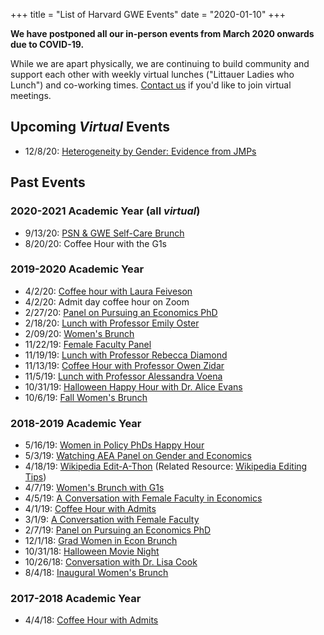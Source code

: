 +++
title = "List of Harvard GWE Events"
date = "2020-01-10"
+++

**We have postponed all our in-person events from March 2020 onwards due to COVID-19.** 

While we are apart physically, we are continuing to build community and support each other with weekly virtual lunches ("Littauer Ladies who Lunch") and co-working times. [Contact us](/get-involved/) if you'd like to join virtual meetings.

## Upcoming *Virtual* Events

- 12/8/20: [Heterogeneity by Gender: Evidence from JMPs](/posts/jmps_event/)

## Past Events

### 2020-2021 Academic Year (all *virtual*)

- 9/13/20: [PSN & GWE Self-Care Brunch](/posts/psn_gwe_brunch/)
- 8/20/20: Coffee Hour with the G1s

### 2019-2020 Academic Year

- 4/2/20: [Coffee hour with Laura Feiveson](/posts/feiveson_coffee/)
- 4/2/20: Admit day coffee hour on Zoom
- 2/27/20: [Panel on Pursuing an Economics PhD](/posts/pursuing_an_econ_phd_20/)
- 2/18/20: [Lunch with Professor Emily Oster](/posts/oster_lunch/)
- 2/09/20: [Women's Brunch](/posts/brunch_feb_20/)
- 11/22/19: [Female Faculty Panel](/posts/female_faculty_panel/)
- 11/19/19: [Lunch with Professor Rebecca Diamond](/posts/diamond_lunch/)
- 11/13/19: [Coffee Hour with Professor Owen Zidar](/posts/zidar_coffee_hour/)
- 11/5/19: [Lunch with Professor Alessandra Voena](/posts/voena_lunch/)
- 10/31/19: [Halloween Happy Hour with Dr. Alice Evans](/posts/alice_evans_happy_hour/)
- 10/6/19: [Fall Women's Brunch](/posts/brunch_fall_19/)

### 2018-2019 Academic Year

- 5/16/19: [Women in Policy PhDs Happy Hour](/posts/policy_phd_happy_hour/)
- 5/3/19: [Watching AEA Panel on Gender and Economics](/posts/aea_panel_event/)
- 4/18/19: [Wikipedia Edit-A-Thon](/posts/wikipedia_edit_a_thon/) (Related Resource: [Wikipedia Editing Tips](/posts/wikipedia_tips/))
- 4/7/19: [Women's Brunch with G1s](/posts/brunch_spring_19/)
- 4/5/19: [A Conversation with Female Faculty in Economics](/posts/female_faculty_conversation2/)
- 4/1/19: [Coffee Hour with Admits](/posts/admit_coffee_19/)
- 3/1/9: [A Conversation with Female Faculty](/posts/female_faculty_conversation/) 
- 2/7/19: [Panel on Pursuing an Economics PhD](/posts/pursuing_an_econ_phd/)
- 12/1/18: [Grad Women in Econ Brunch](/posts/brunch_fall_18/)
- 10/31/18: [Halloween Movie Night](/posts/halloween_movie/)
- 10/26/18: [Conversation with Dr. Lisa Cook](/posts/event_with_lisa_cook/)
- 8/4/18: [Inaugural Women's Brunch](/posts/brunch_summer_18/)

### 2017-2018 Academic Year

- 4/4/18: [Coffee Hour with Admits](/posts/admit_coffee_18/)
